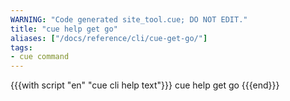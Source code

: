 ```yaml
---
WARNING: "Code generated site_tool.cue; DO NOT EDIT."
title: "cue help get go"
aliases: ["/docs/reference/cli/cue-get-go/"]
tags:
- cue command
---
```


{{{with script "en" "cue cli help text"}}}
cue help get go
{{{end}}}
